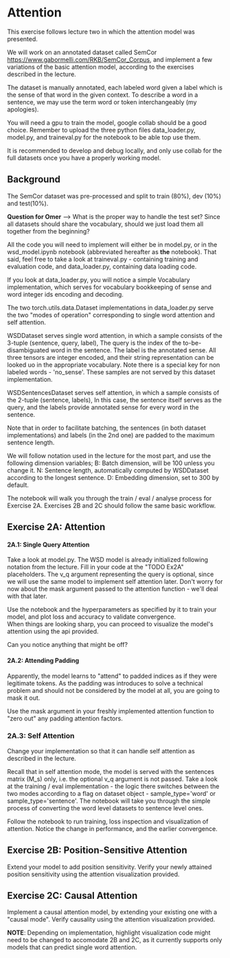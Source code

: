 # Attention 

This exercise follows lecture two in which the attention model was presented.

We will work on an annotated dataset called SemCor https://www.gabormelli.com/RKB/SemCor_Corpus, 
and implement a few variations of the basic attention model, according to the exercises described in the lecture.

The dataset is manually annotated, each labeled word given a label which is the sense of that word in the given 
context. To describe a word in a sentence, we may use the term word or token interchangeably (my apologies).

You will need a gpu to train the model, google collab should be a good choice. 
Remember to upload the three python files data_loader.py, model.py, and traineval.py for the notebook 
to be able top use them.

It is recommended to develop and debug locally, and only use collab for the full datasets once you have 
a properly working model. 

## Background
The SemCor dataset was pre-processed and split to train (80%), dev (10%) and test(10%).

**Question for Omer** --> What is the proper way to handle the test set? Since all datasets should share the vocabulary,
should we just load them all together from the beginning?

All the code you will need to implement will either be in model.py, or in the wsd_model.ipynb notebook 
(abbreviated hereafter as **the** notebook).
That said, feel free to take a look at traineval.py - containing training and evaluation code, 
and data_loader.py, containing data loading code.

If you look at data_loader.py, you will notice a simple Vocabulary implementation, which serves for
vocabulary bookkeeping of sense and word integer ids encoding and decoding.

The two torch.utils.data.Dataset implementations in data_loader.py serve the two "modes of operation" corresponding to
single word attention and self attention.

WSDDataset serves single word attention, in which a sample consists of the 3-tuple (sentence, query, label),
The query is the index of the to-be-disambiguated word in the sentence. The label is the annotated sense.
All three tensors are integer encoded, and their string representation can be looked uo in the appropriate vocabulary.
Note there is a special key for non labeled words - 'no_sense'. These samples are not served by this dataset
implementation.

WSDSentencesDataset serves self attention, in which a sample consists of the 2-tuple (sentence, labels),
In this case, the sentence itself serves as the query, and the labels provide annotated sense for every word in the 
sentence.

Note that in order to facilitate batching, the sentences (in both dataset implementations) and labels (in the 2nd one) are padded
to the maximum sentence length.

We will follow notation used in the lecture for the most part, and use the following dimension variables;
B: Batch dimension, will be 100 unless you change it.
N: Sentence length, automatically computed by WSDDataset according to the longest sentence.
D: Embedding dimension, set to 300 by default.

The notebook will walk you through the train / eval / analyse process for Exercise 2A.
Exercises 2B and 2C should follow the same basic workflow.


## Exercise 2A: Attention

####  2A.1: Single Query Attention
Take a look at model.py. The WSD model is already initialized following notation from the lecture.
Fill in your code at the "TODO Ex2A" placeholders.
The v_q argument representing the query is optional, since we will use the same model to implement self attention later.
Don't worry for now about the mask argument passed to the attention function - we'll deal with that later. 

Use the notebook and the hyperparameters as specified by it to train your model, 
and plot loss and accuracy to validate convergence.  
When things are looking sharp, you can proceed to visualize the model's attention using the api provided.

Can you notice anything that might be off? 

####  2A.2: Attending Padding
Apparently, the model learns to "attend" to padded indices as if they were legitimate tokens.
As the padding was introduces to solve a technical problem and should not be considered by the model at all, 
you are going to mask it out.

Use the mask argument in your freshly implemented attention function to "zero out" any padding attention
factors.  

### 2A.3: Self Attention
Change your implementation so that it can handle self attention as described in the lecture.

Recall that in self attention mode, the model is served with the sentences matrix (M_s) only, i.e. the optional
v_q argument is not passed. Take a look at the training / eval implementation - the logic there switches between 
the two modes according to a flag on dataset object - sample_type='word' or sample_type='sentence'.
The notebook will take you through the simple process of converting the word level datasets to
sentence level ones.

Follow the notebook to run training, loss inspection and visualization of attention.
Notice the change in performance, and the earlier convergence.

## Exercise 2B: Position-Sensitive Attention
Extend your model to add position sensitivity.
Verify your newly attained position sensitivity using the attention visualization provided.


## Exercise 2C: Causal Attention
Implement a causal attention model, by extending your existing one with a "causal mode".
Verify causality using the attention visualization provided.
 
 
 **NOTE**: Depending on implementation, highlight visualization code might need to be changed to accomodate 2B and 2C, 
 as it currently supports only models that can predict single word attention.
 